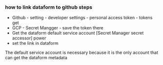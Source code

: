 ### how to link dataform to github steps

- Github - setting - developer settings - personal access token - tokens get
- GCP - Secret Mangger - save the token there
- Get the dataform default service account [Secret Manager secret accessor] power
- set the link in dataform

The default service account is necessary because it is the only account that can get the dataform metadata

